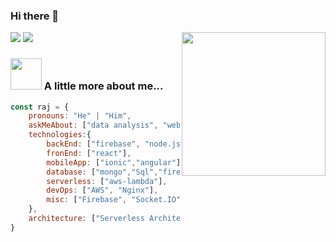 ### Hi there 👋
<img align='right' src="https://media.giphy.com/media/M9gbBd9nbDrOTu1Mqx/giphy.gif" width="230">

<!--
**RajSinha77/RajSinha77** is a ✨ _special_ ✨ repository because its `README.md` (this file) appears on your GitHub profile.

Here are some ideas to get you started:

- 🔭 I’m currently working on ...
- 🌱 I’m currently learning ...
- 👯 I’m looking to collaborate on ...
- 🤔 I’m looking for help with ...
- 💬 Ask me about ...
- 📫 How to reach me: ...
- 😄 Pronouns: ...
- ⚡ Fun fact: ...
-->
[![](https://img.shields.io/badge/LinkedIn-rajsinha-blue)](https://www.linkedin.com/in/rajsinha-bit/)
[![](https://img.shields.io/badge/Gmail-raajsinha7797%40gmail.com-red)](mailto:raajsinha7797@gmail.com)

### <img src="https://media.giphy.com/media/VgCDAzcKvsR6OM0uWg/giphy.gif" width="50"> A little more about me...  

```javascript
const raj = {
    pronouns: "He" | "Him",
    askMeAbout: ["data analysis", "web dev", "tech"],
    technologies:{
        backEnd: ["firebase", "node.js", "python"],
        fronEnd: ["react"],
        mobileApp: ["ionic","angular"],
        database: ["mongo","Sql","firebase"],
        serverless: ["aws-lambda"],
        devOps: ["AWS", "Nginx"],
        misc: ["Firebase", "Socket.IO"]
    },
    architecture: ["Serverless Architecture", "microservices", "event-driven", "Single page applications"],
}
```
